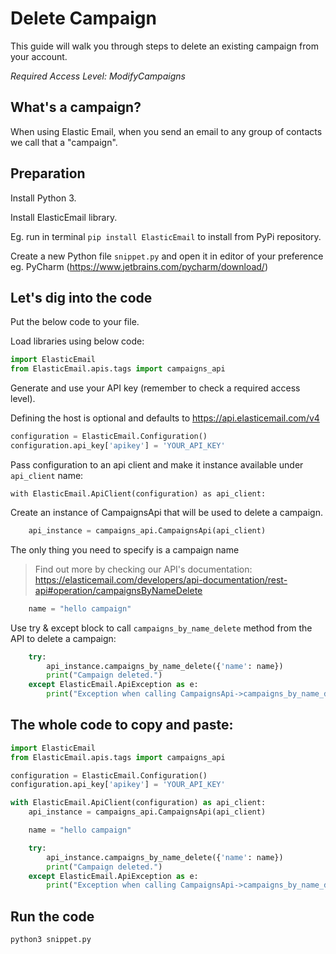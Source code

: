# Delete Campaign

This guide will walk you through steps to delete an existing campaign from your account.

*Required Access Level: ModifyCampaigns*

## What's a campaign?
When using Elastic Email, when you send an email to any group of contacts we call that a "campaign".

## Preparation
Install Python 3.

Install ElasticEmail library.

Eg. run in terminal `pip install ElasticEmail` to install from PyPi repository.

Create a new Python file `snippet.py` and open it in editor of your preference eg. PyCharm (https://www.jetbrains.com/pycharm/download/)

## Let's dig into the code

Put the below code to your file.

Load libraries using below code:

```python
import ElasticEmail
from ElasticEmail.apis.tags import campaigns_api
```

Generate and use your API key (remember to check a required access level).

Defining the host is optional and defaults to https://api.elasticemail.com/v4

```python
configuration = ElasticEmail.Configuration()
configuration.api_key['apikey'] = 'YOUR_API_KEY'
```

Pass configuration to an api client and make it instance available under `api_client` name:
```
with ElasticEmail.ApiClient(configuration) as api_client:
```

Create an instance of CampaignsApi that will be used to delete a campaign.

```python
    api_instance = campaigns_api.CampaignsApi(api_client)
```

The only thing you need to specify is a campaign name

> Find out more by checking our API's documentation: https://elasticemail.com/developers/api-documentation/rest-api#operation/campaignsByNameDelete


```python
    name = "hello campaign"
```

Use try & except block to call `campaigns_by_name_delete` method from the API to delete a campaign: 

```python
    try:
        api_instance.campaigns_by_name_delete({'name': name})
        print("Campaign deleted.")
    except ElasticEmail.ApiException as e:
        print("Exception when calling CampaignsApi->campaigns_by_name_delete: %s\n" % e)
```


## The whole code to copy and paste:

```python
import ElasticEmail
from ElasticEmail.apis.tags import campaigns_api

configuration = ElasticEmail.Configuration()
configuration.api_key['apikey'] = 'YOUR_API_KEY'

with ElasticEmail.ApiClient(configuration) as api_client:
    api_instance = campaigns_api.CampaignsApi(api_client)

    name = "hello campaign"

    try:
        api_instance.campaigns_by_name_delete({'name': name})
        print("Campaign deleted.")
    except ElasticEmail.ApiException as e:
        print("Exception when calling CampaignsApi->campaigns_by_name_delete: %s\n" % e)
```

## Run the code
```
python3 snippet.py
```
